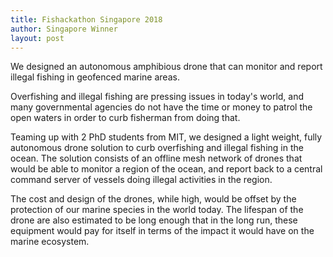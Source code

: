```yaml
---
title: Fishackathon Singapore 2018
author: Singapore Winner
layout: post
---
```


We designed an autonomous amphibious drone that can monitor and report illegal fishing in geofenced marine areas.

Overfishing and illegal fishing are pressing issues in today's world, and many governmental agencies do not have the time or money to patrol the open waters in order to curb fisherman from doing that.

Teaming up with 2 PhD students from MIT, we designed a light weight, fully autonomous drone solution to curb overfishing and illegal fishing in the ocean. The solution consists of an offline mesh network of drones that would be able to monitor a region of the ocean, and report back to a central command server of vessels doing illegal activities in the region.

The cost and design of the drones, while high, would be offset by the protection of our marine species in the world today. The lifespan of the drone are also estimated to be long enough that in the long run, these equipment would pay for itself in terms of the impact it would have on the marine ecosystem.
